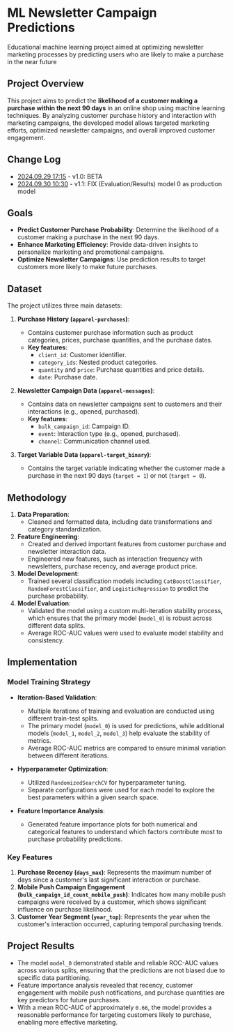 # ML Newsletter Campaign Predictions

Educational machine learning project aimed at optimizing newsletter marketing processes by predicting users who are likely to make a purchase in the near future


## Project Overview

This project aims to predict the **likelihood of a customer making a purchase within the next 90 days** in an online shop using machine learning techniques. By analyzing customer purchase history and interaction with marketing campaigns, the developed model allows targeted marketing efforts, optimized newsletter campaigns, and overall improved customer engagement.

## Change Log

- [2024.09.29 17:15](https://github.com/eugen-hoppe/ml_rebuy_prediction/tree/145f977a45b95af77b8673ceb7d0ac4a75eb5f4a) - v1.0: BETA
- [2024.09.30 10:30](https://github.com/eugen-hoppe/ml_rebuy_prediction/blob/main/v1.ipynb) - v1.1: FIX (Evaluation/Results) model 0 as production model

## Goals

- **Predict Customer Purchase Probability**: Determine the likelihood of a customer making a purchase in the next 90 days.
- **Enhance Marketing Efficiency**: Provide data-driven insights to personalize marketing and promotional campaigns.
- **Optimize Newsletter Campaigns**: Use prediction results to target customers more likely to make future purchases.

## Dataset

The project utilizes three main datasets:

1. **Purchase History (`apparel-purchases`)**:
   - Contains customer purchase information such as product categories, prices, purchase quantities, and the purchase dates.
   - **Key features**: 
     - `client_id`: Customer identifier.
     - `category_ids`: Nested product categories.
     - `quantity` and `price`: Purchase quantities and price details.
     - `date`: Purchase date.
  
2. **Newsletter Campaign Data (`apparel-messages`)**:
   - Contains data on newsletter campaigns sent to customers and their interactions (e.g., opened, purchased).
   - **Key features**: 
     - `bulk_campaign_id`: Campaign ID.
     - `event`: Interaction type (e.g., opened, purchased).
     - `channel`: Communication channel used.

3. **Target Variable Data (`apparel-target_binary`)**:
   - Contains the target variable indicating whether the customer made a purchase in the next 90 days (`target = 1`) or not (`target = 0`).

## Methodology

1. **Data Preparation**: 
   - Cleaned and formatted data, including date transformations and category standardization.
2. **Feature Engineering**:
   - Created and derived important features from customer purchase and newsletter interaction data.
   - Engineered new features, such as interaction frequency with newsletters, purchase recency, and average product price.
3. **Model Development**:
   - Trained several classification models including `CatBoostClassifier`, `RandomForestClassifier`, and `LogisticRegression` to predict the purchase probability.
4. **Model Evaluation**:
   - Validated the model using a custom multi-iteration stability process, which ensures that the primary model (`model_0`) is robust across different data splits.
   - Average ROC-AUC values were used to evaluate model stability and consistency.

## Implementation

### Model Training Strategy

- **Iteration-Based Validation**: 
  - Multiple iterations of training and evaluation are conducted using different train-test splits.
  - The primary model (`model_0`) is used for predictions, while additional models (`model_1`, `model_2`, `model_3`) help evaluate the stability of metrics.
  - Average ROC-AUC metrics are compared to ensure minimal variation between different iterations.

- **Hyperparameter Optimization**:
  - Utilized `RandomizedSearchCV` for hyperparameter tuning.
  - Separate configurations were used for each model to explore the best parameters within a given search space.

- **Feature Importance Analysis**:
  - Generated feature importance plots for both numerical and categorical features to understand which factors contribute most to purchase probability predictions.

### Key Features

1. **Purchase Recency (`days_max`)**: Represents the maximum number of days since a customer's last significant interaction or purchase.
2. **Mobile Push Campaign Engagement (`bulk_campaign_id_count_mobile_push`)**: Indicates how many mobile push campaigns were received by a customer, which shows significant influence on purchase likelihood.
3. **Customer Year Segment (`year_top`)**: Represents the year when the customer's interaction occurred, capturing temporal purchasing trends.

## Project Results

- The model `model_0` demonstrated stable and reliable ROC-AUC values across various splits, ensuring that the predictions are not biased due to specific data partitioning.
- Feature importance analysis revealed that recency, customer engagement with mobile push notifications, and purchase quantities are key predictors for future purchases.
- With a mean ROC-AUC of approximately `0.66`, the model provides a reasonable performance for targeting customers likely to purchase, enabling more effective marketing.

